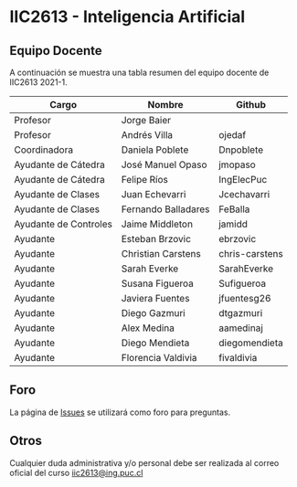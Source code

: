 # IIC2613 - Inteligencia Artificial

## Equipo Docente

A continuación se muestra una tabla resumen del equipo docente de IIC2613 2021-1.

| Cargo                 | Nombre              | Github         |
|-----------------------|---------------------|----------------|
| Profesor              | Jorge Baier         |                |
| Profesor              | Andrés Villa        | ojedaf         |
| Coordinadora          | Daniela Poblete     | Dnpoblete      |
| Ayudante de Cátedra   | José Manuel Opaso   | jmopaso        |
| Ayudante de Cátedra   | Felipe Ríos         | IngElecPuc     |
| Ayudante de Clases    | Juan Echevarri      | Jcechavarri    |
| Ayudante de Clases    | Fernando Balladares | FeBalla        |
| Ayudante de Controles | Jaime Middleton     | jamidd         |
| Ayudante              | Esteban Brzovic     | ebrzovic       |
| Ayudante              | Christian Carstens  | chris-carstens |
| Ayudante              | Sarah Everke        | SarahEverke    |
| Ayudante              | Susana Figueroa     | Sufigueroa     |
| Ayudante              | Javiera Fuentes     | jfuentesg26    |
| Ayudante              | Diego Gazmuri       | dtgazmuri      |
| Ayudante              | Alex Medina         | aamedinaj      |
| Ayudante              | Diego Mendieta      | diegomendieta  |
| Ayudante              | Florencia Valdivia  | fivaldivia     |

## Foro

La página de [Issues](../../issues) se utilizará como foro para preguntas.

## Otros

Cualquier duda administrativa y/o personal debe ser realizada al correo oficial del curso iic2613@ing.puc.cl
